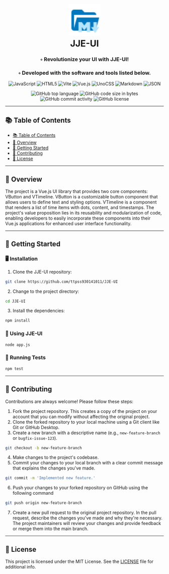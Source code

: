 
<div align="center">
<h1 align="center">
<img src="https://raw.githubusercontent.com/PKief/vscode-material-icon-theme/ec559a9f6bfd399b82bb44393651661b08aaf7ba/icons/folder-markdown-open.svg" width="100" />
<br>
JJE-UI
</h1>
<h3>◦ Revolutionize your UI with JJE-UI!</h3>
<h3>◦ Developed with the software and tools listed below.</h3>

<p align="center">
<img src="https://img.shields.io/badge/JavaScript-F7DF1E.svg?style&logo=JavaScript&logoColor=black" alt="JavaScript" />
<img src="https://img.shields.io/badge/HTML5-E34F26.svg?style&logo=HTML5&logoColor=white" alt="HTML5" />
<img src="https://img.shields.io/badge/Vite-646CFF.svg?style&logo=Vite&logoColor=white" alt="Vite" />
<img src="https://img.shields.io/badge/Vue.js-4FC08D.svg?style&logo=vuedotjs&logoColor=white" alt="Vue.js" />
<img src="https://img.shields.io/badge/UnoCSS-333333.svg?style&logo=UnoCSS&logoColor=white" alt="UnoCSS" />
<img src="https://img.shields.io/badge/Markdown-000000.svg?style&logo=Markdown&logoColor=white" alt="Markdown" />
<img src="https://img.shields.io/badge/JSON-000000.svg?style&logo=JSON&logoColor=white" alt="JSON" />
</p>

![GitHub top language](https://img.shields.io/github/languages/top/ttpss930141011/JJE-UI?style&color=5D6D7E)
![GitHub code size in bytes](https://img.shields.io/github/languages/code-size/ttpss930141011/JJE-UI?style&color=5D6D7E)
![GitHub commit activity](https://img.shields.io/github/commit-activity/m/ttpss930141011/JJE-UI?style&color=5D6D7E)
![GitHub license](https://img.shields.io/github/license/ttpss930141011/JJE-UI?style&color=5D6D7E)
</div>

---

## 📚 Table of Contents
- [📚 Table of Contents](#-table-of-contents)
- [📍 Overview](#-overview)
- [🚀 Getting Started](#-getting-started)
- [🤝 Contributing](#-contributing)
- [📄 License](#-license)

---


## 📍 Overview

The project is a Vue.js UI library that provides two core components: VButton and VTimeline. VButton is a customizable button component that allows users to define text and styling options. VTimeline is a component that renders a list of time items with dots, content, and timestamps. The project's value proposition lies in its reusability and modularization of code, enabling developers to easily incorporate these components into their Vue.js applications for enhanced user interface functionality.


---

## 🚀 Getting Started


### 🖥 Installation

1. Clone the JJE-UI repository:
```sh
git clone https://github.com/ttpss930141011/JJE-UI
```

2. Change to the project directory:
```sh
cd JJE-UI
```

3. Install the dependencies:
```sh
npm install
```

### 🤖 Using JJE-UI

```sh
node app.js
```

### 🧪 Running Tests
```sh
npm test
```



---

## 🤝 Contributing

Contributions are always welcome! Please follow these steps:
1. Fork the project repository. This creates a copy of the project on your account that you can modify without affecting the original project.
2. Clone the forked repository to your local machine using a Git client like Git or GitHub Desktop.
3. Create a new branch with a descriptive name (e.g., `new-feature-branch` or `bugfix-issue-123`).
```sh
git checkout -b new-feature-branch
```
4. Make changes to the project's codebase.
5. Commit your changes to your local branch with a clear commit message that explains the changes you've made.
```sh
git commit -m 'Implemented new feature.'
```
6. Push your changes to your forked repository on GitHub using the following command
```sh
git push origin new-feature-branch
```
7. Create a new pull request to the original project repository. In the pull request, describe the changes you've made and why they're necessary.
The project maintainers will review your changes and provide feedback or merge them into the main branch.

---

## 📄 License

This project is licensed under the MIT License. See the [LICENSE](https://docs.github.com/en/communities/setting-up-your-project-for-healthy-contributions/adding-a-license-to-a-repository) file for additional info.

